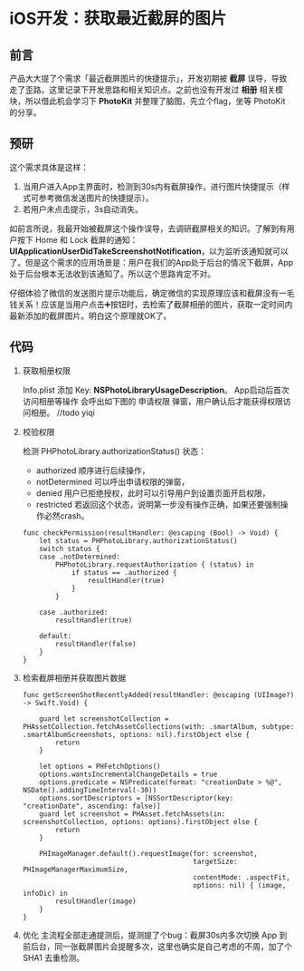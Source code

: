 # iOS开发：获取最近截屏的图片

## 前言
产品大大提了个需求「最近截屏图片的快捷提示」，开发初期被 **截屏** 误导，导致走了歪路。这里记录下开发思路和相关知识点。之前也没有开发过 **相册** 相关模块，所以借此机会学习下 **PhotoKit** 并整理了脑图，先立个flag，坐等 PhotoKit 的分享。

## 预研
这个需求具体是这样：

1. 当用户进入App主界面时，检测到30s内有截屏操作，进行图片快捷提示（样式可参考微信发送图片的快捷提示）。
2. 若用户未点击提示，3s自动消失。

如前言所说，我最开始被截屏这个操作误导，去调研截屏相关的知识。了解到有用户按下 Home 和 Lock 截屏的通知： **UIApplicationUserDidTakeScreenshotNotification**，以为监听该通知就可以了。但是这个需求的应用场景是：用户在我们的App处于后台的情况下截屏，App处于后台根本无法收到该通知了。所以这个思路肯定不对。

仔细体验了微信的发送图片提示功能后，确定微信的实现原理应该和截屏没有一毛钱关系！应该是当用户点击➕按钮时，去检索了截屏相册的图片，获取一定时间内最新添加的截屏图片。明白这个原理就OK了。

## 代码
1. 获取相册权限

	Info.plist 添加 Key: **NSPhotoLibraryUsageDescription**。 App启动后首次访问相册等操作 会呼出如下图的 申请权限 弹窗，用户确认后才能获得权限访问相册。
	//todo yiqi

2. 校验权限

	检测 PHPhotoLibrary.authorizationStatus() 状态：
	* authorized    顺序进行后续操作， 
   * notDetermined 可以呼出申请权限的弹窗，
   * denied        用户已拒绝授权，此时可以引导用户到设置页面开启权限，
   * restricted    若返回这个状态，说明第一步没有操作正确，如果还要强制操作必然crash。

	```
	func checkPermission(resultHandler: @escaping (Bool) -> Void) {
        let status = PHPhotoLibrary.authorizationStatus()
        switch status {
        case .notDetermined:
            PHPhotoLibrary.requestAuthorization { (status) in
                if status == .authorized {
                    resultHandler(true)
                }
            }

        case .authorized:
            resultHandler(true)

        default:
            resultHandler(false)
        }
    }
	```

3. 检索截屏相册并获取图片数据

	```
	func getScreenShotRecentlyAdded(resultHandler: @escaping (UIImage?) -> Swift.Void) {

        guard let screenshotCollection = PHAssetCollection.fetchAssetCollections(with: .smartAlbum, subtype: .smartAlbumScreenshots, options: nil).firstObject else {
            return
        }

        let options = PHFetchOptions()
        options.wantsIncrementalChangeDetails = true
        options.predicate = NSPredicate(format: "creationDate > %@", NSDate().addingTimeInterval(-30))
        options.sortDescriptors = [NSSortDescriptor(key: "creationDate", ascending: false)]
        guard let screenshot = PHAsset.fetchAssets(in: screenshotCollection, options: options).firstObject else {
            return
        }

        PHImageManager.default().requestImage(for: screenshot,
                                              targetSize: PHImageManagerMaximumSize,
                                              contentMode: .aspectFit,
                                              options: nil) { (image, infoDic) in
            resultHandler(image)
        }
    }
	```

4. 优化
	主流程全部走通提测后，提测提了个bug：截屏30s内多次切换 App 到前后台，同一张截屏图片会提醒多次，这里也确实是自己考虑的不周，加了个 SHA1 去重检测。

